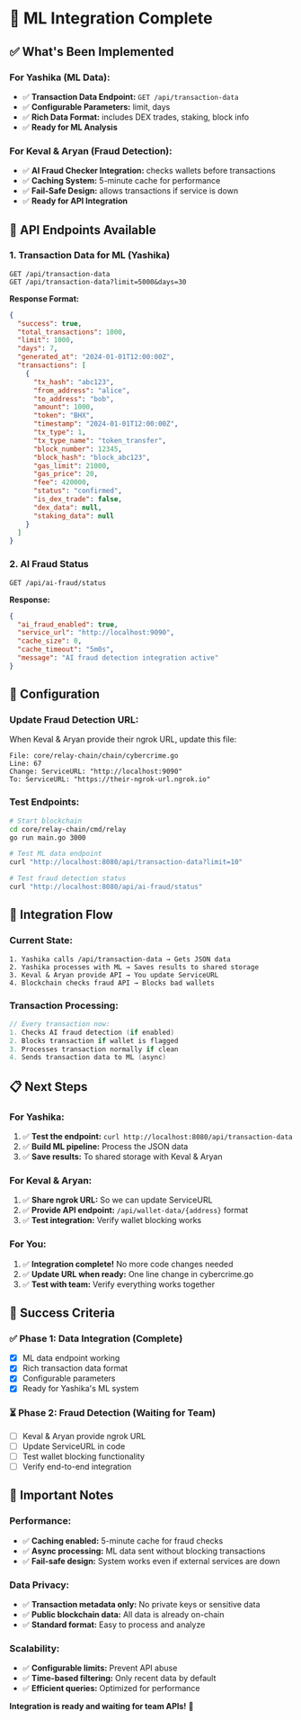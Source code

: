 # 🤖 ML Integration Complete

## ✅ **What's Been Implemented**

### **For Yashika (ML Data):**
- ✅ **Transaction Data Endpoint:** `GET /api/transaction-data`
- ✅ **Configurable Parameters:** limit, days
- ✅ **Rich Data Format:** includes DEX trades, staking, block info
- ✅ **Ready for ML Analysis**

### **For Keval & Aryan (Fraud Detection):**
- ✅ **AI Fraud Checker Integration:** checks wallets before transactions
- ✅ **Caching System:** 5-minute cache for performance
- ✅ **Fail-Safe Design:** allows transactions if service is down
- ✅ **Ready for API Integration**

## 🚀 **API Endpoints Available**

### **1. Transaction Data for ML (Yashika)**
```
GET /api/transaction-data
GET /api/transaction-data?limit=5000&days=30
```

**Response Format:**
```json
{
  "success": true,
  "total_transactions": 1000,
  "limit": 1000,
  "days": 7,
  "generated_at": "2024-01-01T12:00:00Z",
  "transactions": [
    {
      "tx_hash": "abc123",
      "from_address": "alice",
      "to_address": "bob",
      "amount": 1000,
      "token": "BHX",
      "timestamp": "2024-01-01T12:00:00Z",
      "tx_type": 1,
      "tx_type_name": "token_transfer",
      "block_number": 12345,
      "block_hash": "block_abc123",
      "gas_limit": 21000,
      "gas_price": 20,
      "fee": 420000,
      "status": "confirmed",
      "is_dex_trade": false,
      "dex_data": null,
      "staking_data": null
    }
  ]
}
```

### **2. AI Fraud Status**
```
GET /api/ai-fraud/status
```

**Response:**
```json
{
  "ai_fraud_enabled": true,
  "service_url": "http://localhost:9090",
  "cache_size": 0,
  "cache_timeout": "5m0s",
  "message": "AI fraud detection integration active"
}
```

## 🔧 **Configuration**

### **Update Fraud Detection URL:**
When Keval & Aryan provide their ngrok URL, update this file:
```
File: core/relay-chain/chain/cybercrime.go
Line: 67
Change: ServiceURL: "http://localhost:9090"
To: ServiceURL: "https://their-ngrok-url.ngrok.io"
```

### **Test Endpoints:**
```bash
# Start blockchain
cd core/relay-chain/cmd/relay
go run main.go 3000

# Test ML data endpoint
curl "http://localhost:8080/api/transaction-data?limit=10"

# Test fraud detection status
curl "http://localhost:8080/api/ai-fraud/status"
```

## 🎯 **Integration Flow**

### **Current State:**
```
1. Yashika calls /api/transaction-data → Gets JSON data
2. Yashika processes with ML → Saves results to shared storage
3. Keval & Aryan provide API → You update ServiceURL
4. Blockchain checks fraud API → Blocks bad wallets
```

### **Transaction Processing:**
```go
// Every transaction now:
1. Checks AI fraud detection (if enabled)
2. Blocks transaction if wallet is flagged
3. Processes transaction normally if clean
4. Sends transaction data to ML (async)
```

## 📋 **Next Steps**

### **For Yashika:**
1. ✅ **Test the endpoint:** `curl http://localhost:8080/api/transaction-data`
2. ✅ **Build ML pipeline:** Process the JSON data
3. ✅ **Save results:** To shared storage with Keval & Aryan

### **For Keval & Aryan:**
1. ✅ **Share ngrok URL:** So we can update ServiceURL
2. ✅ **Provide API endpoint:** `/api/wallet-data/{address}` format
3. ✅ **Test integration:** Verify wallet blocking works

### **For You:**
1. ✅ **Integration complete!** No more code changes needed
2. ✅ **Update URL when ready:** One line change in cybercrime.go
3. ✅ **Test with team:** Verify everything works together

## 🎉 **Success Criteria**

### ✅ **Phase 1: Data Integration (Complete)**
- [x] ML data endpoint working
- [x] Rich transaction data format
- [x] Configurable parameters
- [x] Ready for Yashika's ML system

### ⏳ **Phase 2: Fraud Detection (Waiting for Team)**
- [ ] Keval & Aryan provide ngrok URL
- [ ] Update ServiceURL in code
- [ ] Test wallet blocking functionality
- [ ] Verify end-to-end integration

## 🚨 **Important Notes**

### **Performance:**
- ✅ **Caching enabled:** 5-minute cache for fraud checks
- ✅ **Async processing:** ML data sent without blocking transactions
- ✅ **Fail-safe design:** System works even if external services are down

### **Data Privacy:**
- ✅ **Transaction metadata only:** No private keys or sensitive data
- ✅ **Public blockchain data:** All data is already on-chain
- ✅ **Standard format:** Easy to process and analyze

### **Scalability:**
- ✅ **Configurable limits:** Prevent API abuse
- ✅ **Time-based filtering:** Only recent data by default
- ✅ **Efficient queries:** Optimized for performance

**Integration is ready and waiting for team APIs!** 🚀
